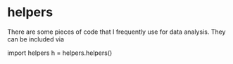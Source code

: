 # helpers

There are some pieces of code that I frequently use for data analysis. 
They can be included via

  import helpers
  h = helpers.helpers()
